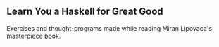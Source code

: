 ## Learn You a Haskell for Great Good
Exercises and thought-programs made while reading Miran Lipovaca's masterpiece book.

